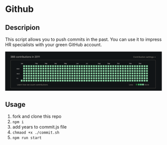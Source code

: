 # Github

## Descripion
This script allows you to push commits in the past. 
You can use it to impress HR specialists with your green GitHub account.

![](./commits.png)

## Usage
1. fork and clone this repo
2. `npm i`
3. add years to commit.js file
4. `chmaod +x ./commit.sh`
5. `npm run start`